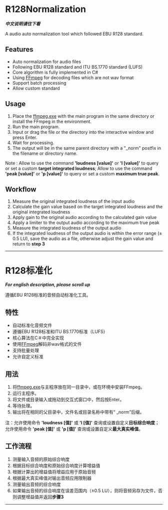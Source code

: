 # R128Normalization

***中文说明请往下看***

A audio auto normalization tool which followed EBU R128 standard.

## Features

- Auto normalization for audio files
- Following EBU R128 standard and ITU BS.1770 standard (LUFS)
- Core algorithm is fully implemented in C#
- Using [FFmpeg](https://www.ffmpeg.org/) for decoding files which are not wav format
- Support batch processing
- Allow custom standard

## Usage

1. Place the [ffmpeg.exe](https://ffmpeg.zeranoe.com/builds/win64/static/ffmpeg-4.2.2-win64-static.zip) with the main program in the same directory or install the FFmpeg in the environment.
2. Run the main program.
3. Input or drag the file or the directory into the interactive window and press Enter. 
4. Wait for processing.
5. The output will be in the same parent directory with a "_norm" postfix in the filename or directory name.

Note : Allow to use the command **'loudness \[value\]'** or **'l \[value\]'** to query or set a custom **target integrated loudness**; Allow to use the command **'peak \[value\]'** or **'p \[value\]'** to query or set a custom **maximum true peak**.

## Workflow

1. Measure the original integrated loudness of the input audio
2. Calculate the gain value based on the target integrated loudness and the original integrated loudness
3. Apply gain to the original audio according to the calculated gain value
4. Apply a limiter to the output audio according to the maximum true peak
5. Measure the integrated loudness of the output audio
6. If the integrated loudness of the output audio is within the error range (± 0.5 LU), save the audio as a file, otherwise adjust the gain value and return to **step 3**

---

# R128标准化

***For english description, please scroll up***

遵循EBU R128标准的音频自动标准化工具。

## 特性

- 自动标准化音频文件
- 遵循EBU R128标准和ITU BS.1770标准（LUFS）
- 核心算法在C＃中完全实现
- 使用[FFmpeg](https://www.ffmpeg.org/)解码非wav格式的文件
- 支持批量处理
- 允许自定义标准

## 用法

1. 将[ffmpeg.exe](https://ffmpeg.zeranoe.com/builds/win64/static/ffmpeg-4.2.2-win64-static.zip)与主程序放在同一目录中，或在环境中安装FFmpeg。
2. 运行主程序。
3. 将文件或目录输入或拖动到交互式窗口中，然后按Enter。
4. 等待处理。
5. 输出将在相同的父目录中，文件名或目录名称中带有“ _norm”后缀。

注：允许使用命令 **'loudness \[值\]'** 或 **'l \[值\]'** 查询或设置自定义**目标综合响度**；允许使用命令 **'peak \[值\]'** 或 **'p \[值\]'** 查询或设置自定义**最大真实峰值**。

## 工作流程

1. 测量输入音频的原始综合响度
2. 根据目标综合响度和原始综合响度计算增益值
3. 根据计算出的增益值将增益应用于原始音频
4. 根据最大真实峰值对输出音频应用限制器
5. 测量输出音频的综合响度
6. 如果输出音频的综合响度在误差范围内（±0.5 LU），则将音频另存为文件，否则调整增益值并返回**步骤3**

---
